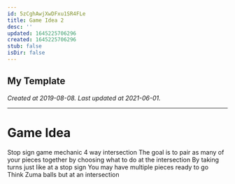 ```yaml
---
id: 5zCghAwjXwDFxu1SR4FLe
title: Game Idea 2
desc: ''
updated: 1645225706296
created: 1645225706296
stub: false
isDir: false
---
```

My Template
---

_Created at 2019-08-08._
_Last updated at 2021-06-01._




---

# Game Idea


Stop sign game mechanic
4 way intersection
The goal is to pair as many of your pieces together by choosing what to do at the intersection
By taking turns just like at a stop sign
You may have multiple pieces ready to go 
Think Zuma balls but at an intersection

